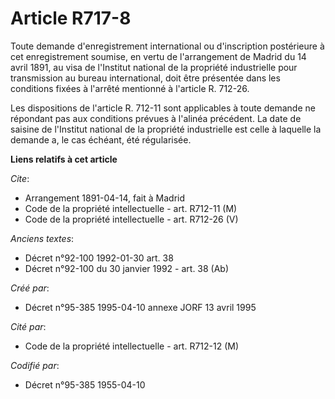 # Article R717-8

Toute demande d'enregistrement international ou d'inscription postérieure à cet enregistrement soumise, en vertu de
l'arrangement de Madrid du 14 avril 1891, au visa de l'Institut national de la propriété industrielle pour transmission au
bureau international, doit être présentée dans les conditions fixées à l'arrêté mentionné à l'article R. 712-26.

Les dispositions de l'article R. 712-11 sont applicables à toute demande ne répondant pas aux conditions prévues à l'alinéa
précédent. La date de saisine de l'Institut national de la propriété industrielle est celle à laquelle la demande a, le cas
échéant, été régularisée.

**Liens relatifs à cet article**

_Cite_:

  - Arrangement 1891-04-14, fait à Madrid
  - Code de la propriété intellectuelle - art. R712-11 (M)
  - Code de la propriété intellectuelle - art. R712-26 (V)

_Anciens textes_:

  - Décret n°92-100 1992-01-30 art. 38
  - Décret n°92-100 du 30 janvier 1992 - art. 38 (Ab)

_Créé par_:

  - Décret n°95-385 1995-04-10 annexe JORF 13 avril 1995

_Cité par_:

  - Code de la propriété intellectuelle - art. R712-12 (M)

_Codifié par_:

  - Décret n°95-385 1955-04-10
